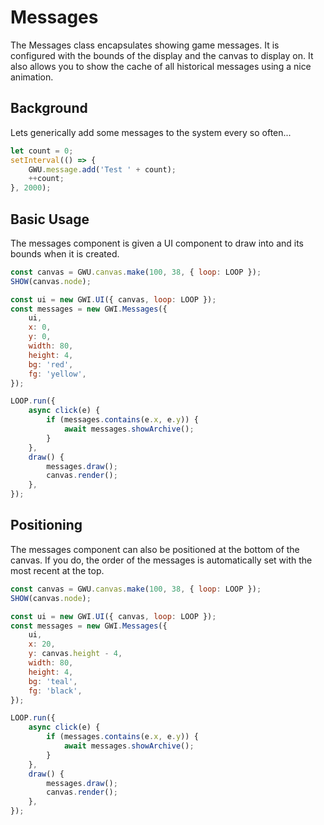 # Messages

The Messages class encapsulates showing game messages. It is configured with the bounds of the display and the canvas to display on. It also allows you to show the cache of all historical messages using a nice animation.

## Background

Lets generically add some messages to the system every so often...

```js
let count = 0;
setInterval(() => {
    GWU.message.add('Test ' + count);
    ++count;
}, 2000);
```

## Basic Usage

The messages component is given a UI component to draw into and its bounds when it is created.

```js
const canvas = GWU.canvas.make(100, 38, { loop: LOOP });
SHOW(canvas.node);

const ui = new GWI.UI({ canvas, loop: LOOP });
const messages = new GWI.Messages({
    ui,
    x: 0,
    y: 0,
    width: 80,
    height: 4,
    bg: 'red',
    fg: 'yellow',
});

LOOP.run({
    async click(e) {
        if (messages.contains(e.x, e.y)) {
            await messages.showArchive();
        }
    },
    draw() {
        messages.draw();
        canvas.render();
    },
});
```

## Positioning

The messages component can also be positioned at the bottom of the canvas. If you do, the order of the messages is automatically set with the most recent at the top.

```js
const canvas = GWU.canvas.make(100, 38, { loop: LOOP });
SHOW(canvas.node);

const ui = new GWI.UI({ canvas, loop: LOOP });
const messages = new GWI.Messages({
    ui,
    x: 20,
    y: canvas.height - 4,
    width: 80,
    height: 4,
    bg: 'teal',
    fg: 'black',
});

LOOP.run({
    async click(e) {
        if (messages.contains(e.x, e.y)) {
            await messages.showArchive();
        }
    },
    draw() {
        messages.draw();
        canvas.render();
    },
});
```
